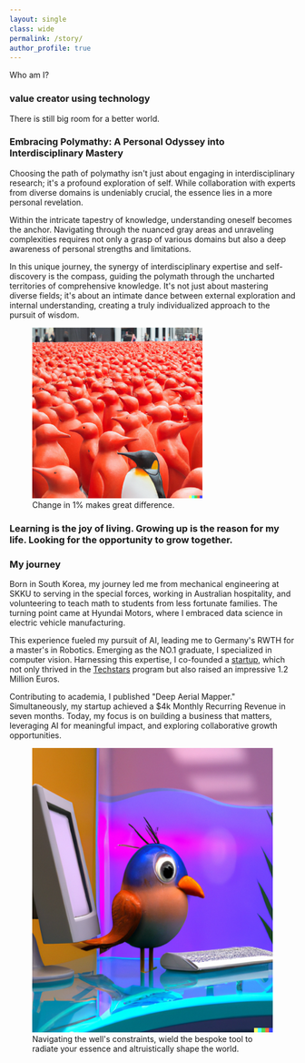 ```yaml
---
layout: single
class: wide
permalink: /story/
author_profile: true
---
```


Who am I?

### value creator using technology
There is still big room for a better world. 

### Embracing Polymathy: A Personal Odyssey into Interdisciplinary Mastery
Choosing the path of polymathy isn't just about engaging in interdisciplinary research; it's a profound exploration of self. While collaboration with experts from diverse domains is undeniably crucial, the essence lies in a more personal revelation.

Within the intricate tapestry of knowledge, understanding oneself becomes the anchor. Navigating through the nuanced gray areas and unraveling complexities requires not only a grasp of various domains but also a deep awareness of personal strengths and limitations.

In this unique journey, the synergy of interdisciplinary expertise and self-discovery is the compass, guiding the polymath through the uncharted territories of comprehensive knowledge. It's not just about mastering diverse fields; it's about an intimate dance between external exploration and internal understanding, creating a truly individualized approach to the pursuit of wisdom.


<figure>
    <img src="..\img\penguins_time_square.png"  alt="different penguin" width="300" height="300">
    <figcaption>Change in 1% makes great difference.</figcaption>
</figure>


### Learning is the joy of living. Growing up is the reason for my life. Looking for the opportunity to grow together.

### My journey
Born in South Korea, my journey led me from mechanical engineering at SKKU to serving in the special forces, working in Australian hospitality, and  volunteering to teach math to students from less fortunate families. The turning point came at Hyundai Motors, where I embraced data science in electric vehicle manufacturing.

This experience fueled my pursuit of AI, leading me to Germany's RWTH for a master's in Robotics. Emerging as the NO.1 graduate, I specialized in computer vision. Harnessing this expertise, I co-founded a [startup](https://www.hexafarms.com), which not only thrived in the [Techstars](https://www.techstars.com/) program but also raised an impressive 1.2 Million Euros.

Contributing to academia, I published "Deep Aerial Mapper." Simultaneously, my startup achieved a $4k Monthly Recurring Revenue in seven months. Today, my focus is on building a business that matters, leveraging AI for meaningful impact, and exploring collaborative growth opportunities.


<figure>
    <img src="..\img\bird_aquarium.png"  alt="bird in aquarium" width="500" height="500">
    <figcaption>
Navigating the well's constraints, wield the bespoke tool to radiate your essence and altruistically shape the world.</figcaption>
</figure>